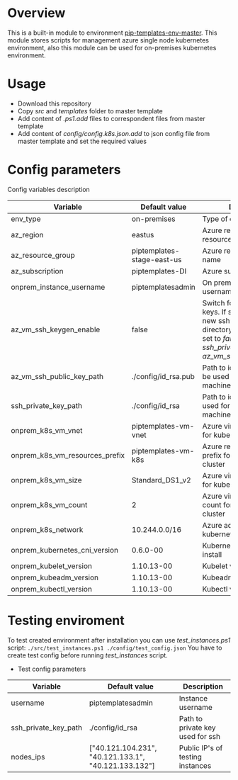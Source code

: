 # Overview

This is a built-in module to environment [pip-templates-env-master](https://github.com/pip-templates/pip-templates-env-master). 
This module stores scripts for management azure single node kubernetes environment, also this module can be used for on-premises kubernetes environment.

# Usage

- Download this repository
- Copy *src* and *templates* folder to master template
- Add content of *.ps1.add* files to correspondent files from master template
- Add content of *config/config.k8s.json.add* to json config file from master template and set the required values

# Config parameters

Config variables description

| Variable | Default value | Description |
|----|----|---|
| env_type | on-premises | Type of environment |
| az_region | eastus | Azure region where resources will be created |
| az_resource_group | piptemplates-stage-east-us | Azure resource group name |
| az_subscription | piptemplates-DI | Azure subscription name |
| onprem_instance_username | piptemplatesadmin | On premises instance username to ssh |
| az_vm_ssh_keygen_enable | false | Switch for creation new ssh keys. If set to *true* - then new ssh keys in home directory will be created, if set to *false* you should set *ssh_private_key_path* and *az_vm_ssh_public_key_path* |
| az_vm_ssh_public_key_path | ./config/id_rsa.pub | Path to id_rsa.pub wich will be used for azure virtual machines |
| ssh_private_key_path | ./config/id_rsa | Path to id_rsa wich will be used for azure virtual machines |
| onprem_k8s_vm_vnet | piptemplates-vm-vnet | Azure virtual network name for kubernetes cluster |
| onprem_k8s_vm_resources_prefix | piptemplates-vm-k8s | Azure resources name prefix for kubernetes cluster |
| onprem_k8s_vm_size | Standard_DS1_v2 | Azure virtual machine size for kubernetes cluster |
| onprem_k8s_vm_count | 2 | Azure virtual machine count for kubernetes cluster |
| onprem_k8s_network | 10.244.0.0/16 | Azure address pool for kubernetes cluster |
| onprem_kubernetes_cni_version | 0.6.0-00 | Kubernetes cni version to install |
| onprem_kubelet_version | 1.10.13-00 | Kubelet version to install |
| onprem_kubeadm_version | 1.10.13-00 | Kubeadm version to install |
| onprem_kubectl_version | 1.10.13-00 | Kubectl version to install |

# Testing enviroment
To test created environment after installation you can use *test_instances.ps1* script:
`
./src/test_instances.ps1 ./config/test_config.json
`
You have to create test config  before running *test_instances* script.
* Test config parameters

| Variable | Default value | Description |
|----|----|---| 
| username | piptemplatesadmin | Instance username |
| ssh_private_key_path | ./config/id_rsa | Path to private key used for ssh |
| nodes_ips | ["40.121.104.231", "40.121.133.1", "40.121.133.132"] | Public IP's of testing instances |
